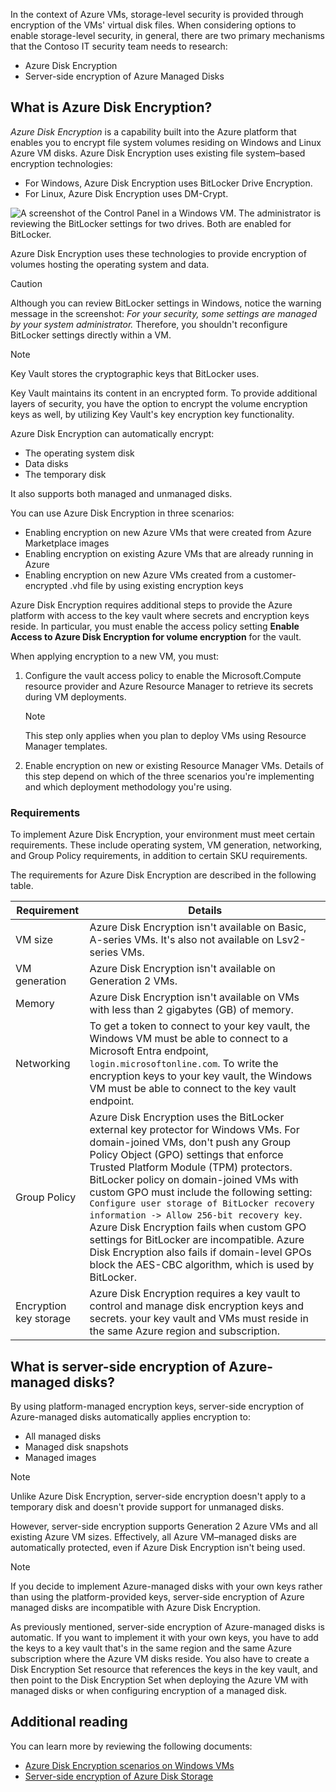 
In the context of Azure VMs, storage-level security is provided through encryption of the VMs' virtual disk files. When considering options to enable storage-level security, in general, there are two primary mechanisms that the Contoso IT security team needs to research:

- Azure Disk Encryption
- Server-side encryption of Azure Managed Disks

## What is Azure Disk Encryption?

*Azure Disk Encryption* is a capability built into the Azure platform that enables you to encrypt file system volumes residing on Windows and Linux Azure VM disks. Azure Disk Encryption uses existing file system–based encryption technologies:

- For Windows, Azure Disk Encryption uses BitLocker Drive Encryption.
- For Linux, Azure Disk Encryption uses DM-Crypt.

![A screenshot of the Control Panel in a Windows VM. The administrator is reviewing the BitLocker settings for two drives. Both are enabled for BitLocker.](../media/m4-bitlocker-1.png)

Azure Disk Encryption uses these technologies to provide encryption of volumes hosting the operating system and data.

> [!CAUTION]
> Although you can review BitLocker settings in Windows, notice the warning message in the screenshot: *For your security, some settings are managed by your system administrator.* Therefore, you shouldn't reconfigure BitLocker settings directly within a VM.

> [!NOTE]
> Key Vault stores the cryptographic keys that BitLocker uses.

Key Vault maintains its content in an encrypted form. To provide additional layers of security, you have the option to encrypt the volume encryption keys as well, by utilizing Key Vault's key encryption key functionality.

Azure Disk Encryption can automatically encrypt:

- The operating system disk
- Data disks
- The temporary disk

It also supports both managed and unmanaged disks.

You can use Azure Disk Encryption in three scenarios:

- Enabling encryption on new Azure VMs that were created from Azure Marketplace images
- Enabling encryption on existing Azure VMs that are already running in Azure
- Enabling encryption on new Azure VMs created from a customer-encrypted .vhd file by using existing encryption keys

Azure Disk Encryption requires additional steps to provide the Azure platform with access to the key vault where secrets and encryption keys reside. In particular, you must enable the access policy setting **Enable Access to Azure Disk Encryption for volume encryption** for the vault.

When applying encryption to a new VM, you must:

1. Configure the vault access policy to enable the Microsoft.Compute resource provider and Azure Resource Manager to retrieve its secrets during VM deployments.

   > [!NOTE]
   > This step only applies when you plan to deploy VMs using Resource Manager templates.  

1. Enable encryption on new or existing Resource Manager VMs. Details of this step depend on which of the three scenarios you're implementing and which deployment methodology you're using.

### Requirements

To implement Azure Disk Encryption, your environment must meet certain requirements. These include operating system, VM generation, networking, and Group Policy requirements, in addition to certain SKU requirements.

The requirements for Azure Disk Encryption are described in the following table.

|Requirement|Details|
|----------------------|------------------------------------------------------------|
|VM size|Azure Disk Encryption isn't available on Basic, A-series VMs. It's also not available on Lsv2-series VMs.|
|VM generation|Azure Disk Encryption isn't available on Generation 2 VMs.|
|Memory|Azure Disk Encryption isn't available on VMs with less than 2 gigabytes (GB) of memory.|
|Networking|To get a token to connect to your key vault, the Windows VM must be able to connect to a Microsoft Entra endpoint, `login.microsoftonline.com`. To write the encryption keys to your key vault, the Windows VM must be able to connect to the key vault endpoint.|
|Group Policy|Azure Disk Encryption uses the BitLocker external key protector for Windows VMs. For domain-joined VMs, don't push any Group Policy Object (GPO) settings that enforce Trusted Platform Module (TPM) protectors. BitLocker policy on domain-joined VMs with custom GPO must include the following setting: `Configure user storage of BitLocker recovery information -> Allow 256-bit recovery key`. Azure Disk Encryption fails when custom GPO settings for BitLocker are incompatible. Azure Disk Encryption also fails if domain-level GPOs block the AES-CBC algorithm, which is used by BitLocker.|
|Encryption key storage |Azure Disk Encryption requires a key vault to control and manage disk encryption keys and secrets. your key vault and VMs must reside in the same Azure region and subscription.|

## What is server-side encryption of Azure-managed disks?

By using platform-managed encryption keys, server-side encryption of Azure-managed disks automatically applies encryption to:

- All managed disks
- Managed disk snapshots
- Managed images

> [!NOTE]
> Unlike Azure Disk Encryption, server-side encryption doesn't apply to a temporary disk and doesn't provide support for unmanaged disks.

However, server-side encryption supports Generation 2 Azure VMs and all existing Azure VM sizes. Effectively, all Azure VM–managed disks are automatically protected, even if Azure Disk Encryption isn't being used.

> [!NOTE]
> If you decide to implement Azure-managed disks with your own keys rather than using the platform-provided keys, server-side encryption of Azure managed disks are incompatible with Azure Disk Encryption.

As previously mentioned, server-side encryption of Azure-managed disks is automatic. If you want to implement it with your own keys, you have to add the keys to a key vault that's in the same region and the same Azure subscription where the Azure VM disks reside. You also have to create a Disk Encryption Set resource that references the keys in the key vault, and then point to the Disk Encryption Set when deploying the Azure VM with managed disks or when configuring encryption of a managed disk.

## Additional reading

You can learn more by reviewing the following documents:

- [Azure Disk Encryption scenarios on Windows VMs](https://aka.ms/disk-encryption-windows?azure-portal=true)
- [Server-side encryption of Azure Disk Storage](https://aka.ms/disk-encryption?azure-portal=true)
